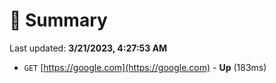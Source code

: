 # 📖 Summary
Last updated: **3/21/2023, 4:27:53 AM**

- `GET` [https://google.com](https://google.com) - **Up** (183ms)
